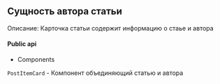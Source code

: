 ## Сущность автора статьи

Описание:
Карточка статьи содержит информацию о стаье и автора

#### Public api

- Components

`PostItemCard` - Компонент объединяющий статью и автора

